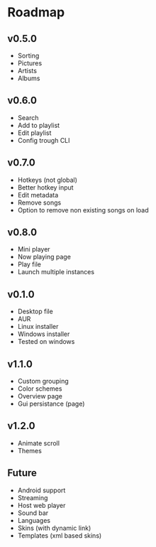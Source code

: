 # Roadmap

## v0.5.0
- Sorting
- Pictures
- Artists
- Albums

## v0.6.0
- Search
- Add to playlist
- Edit playlist
- Config trough CLI

## v0.7.0
- Hotkeys (not global)
- Better hotkey input
- Edit metadata
- Remove songs
- Option to remove non existing songs on load

## v0.8.0
- Mini player
- Now playing page
- Play file
- Launch multiple instances

## v0.1.0
- Desktop file
- AUR
- Linux installer
- Windows installer
- Tested on windows

## v1.1.0
- Custom grouping
- Color schemes
- Overview page
- Gui persistance (page)

## v1.2.0
- Animate scroll
- Themes

## Future
- Android support
- Streaming
- Host web player
- Sound bar
- Languages
- Skins (with dynamic link)
- Templates (xml based skins)

